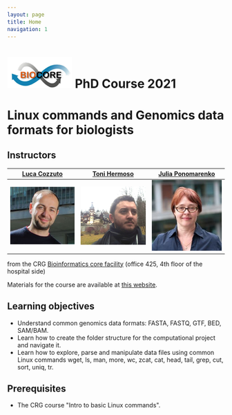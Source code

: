 ```yaml
---
layout: page
title: Home
navigation: 1
---
```


# ![logo](https://raw.githubusercontent.com/CRG-CNAG/BioCoreMiscOpen/master/logo/biocore-logo_small.png) PhD Course 2021

# Linux commands and Genomics data formats for biologists


## Instructors


|[Luca Cozzuto](mailto:luca.cozzuto@crg.eu)| [Toni Hermoso](mailto:toni.hermoso@crg.eu)  | [Julia Ponomarenko](mailto:julia.ponomarenko@crg.eu)  |
| :---:  | :---:  |  :---:  | 
|<a href="https://biocore.crg.eu/wiki/User:Lcozzuto"><img src="pics/lcozzuto.jpg" width="200"/> </a> |<a href="https://biocore.crg.eu/wiki/User:Thermoso"><img src="pics/thermoso.jpg" width="200"/> </a> | <a href="https://biocore.crg.eu/wiki/User:Jponomarenko"><img src="pics/ponomarenko.jpg" width="200"/> </a> |


from the CRG [Bioinformatics core facility](https://biocore.crg.eu/) (office 425, 4th floor of the hospital side)

Materials for the course are available at [this website](https://biocorecrg.github.io/PhD_course/).


##  Learning objectives
*	Understand common genomics data formats: FASTA, FASTQ, GTF, BED, SAM/BAM.
*	Learn how to create the folder structure for the computational project and navigate it.
* Learn how to explore, parse and manipulate data files using common Linux commands wget, ls, man, more, wc, zcat, cat, head, tail, grep, cut, sort, uniq, tr. 



## Prerequisites 
* The CRG course "Intro to basic Linux commands".

<br>
<br>
<br>





